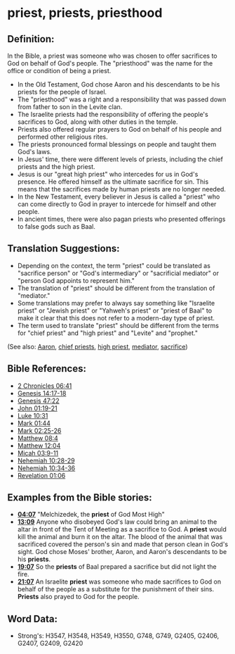 # priest, priests, priesthood #

## Definition: ##

In the Bible, a priest was someone who was chosen to offer sacrifices to God on behalf of God's people. The "priesthood" was the name for the office or condition of being a priest.

* In the Old Testament, God chose Aaron and his descendants to be his priests for the people of Israel.
* The "priesthood" was a right and a responsibility that was passed down from father to son in the Levite clan.
* The Israelite priests had the responsibility of offering the people's sacrifices to God, along with other duties in the temple.
* Priests also offered regular prayers to God on behalf of his people and performed other religious rites.
* The priests pronounced formal blessings on people and taught them God's laws.
* In Jesus' time, there were different levels of priests, including the chief priests and the high priest.
* Jesus is our "great high priest" who intercedes for us in God's presence. He offered himself as the ultimate sacrifice for sin. This means that the sacrifices made by human priests are no longer needed.
* In the New Testament, every believer in Jesus is called a "priest" who can come directly to God in prayer to intercede for himself and other people.
* In ancient times, there were also pagan priests who presented offerings to false gods such as Baal.

## Translation Suggestions: ##

* Depending on the context, the term "priest" could be translated as "sacrifice person" or "God's intermediary" or "sacrificial mediator" or "person God appoints to represent him."
* The translation of "priest" should be different from the translation of "mediator."
* Some translations may prefer to always say something like "Israelite priest" or "Jewish priest" or "Yahweh's priest" or "priest of Baal" to make it clear that this does not refer to a modern-day type of priest.
* The term used to translate "priest" should be different from the terms for "chief priest" and "high priest" and "Levite" and "prophet."

(See also: [Aaron](../names/aaron.md), [chief priests](../other/chiefpriests.md), [high priest](../kt/highpriest.md), [mediator](../other/mediator.md), [sacrifice](../other/sacrifice.md))

## Bible References: ##

* [2 Chronicles 06:41](rc://en/tn/help/2ch/06/41)
* [Genesis 14:17-18](rc://en/tn/help/gen/14/17)
* [Genesis 47:22](rc://en/tn/help/gen/47/22)
* [John 01:19-21](rc://en/tn/help/jhn/01/19)
* [Luke 10:31](rc://en/tn/help/luk/10/31)
* [Mark 01:44](rc://en/tn/help/mrk/01/44)
* [Mark 02:25-26](rc://en/tn/help/mrk/02/25)
* [Matthew 08:4](rc://en/tn/help/mat/08/4)
* [Matthew 12:04](rc://en/tn/help/mat/12/04)
* [Micah 03:9-11](rc://en/tn/help/mic/03/09)
* [Nehemiah 10:28-29](rc://en/tn/help/neh/10/28)
* [Nehemiah 10:34-36](rc://en/tn/help/neh/10/34)
* [Revelation 01:06](rc://en/tn/help/rev/01/06)

## Examples from the Bible stories: ##

* __[04:07](rc://en/tn/help/obs/04/07)__ "Melchizedek, the __priest__ of God Most High"
* __[13:09](rc://en/tn/help/obs/13/09)__ Anyone who disobeyed God's law could bring an animal to the altar in front of the Tent of Meeting as a sacrifice to God. A __priest__ would kill the animal and burn it on the altar. The blood of the animal that was sacrificed covered the person's sin and made that person clean in God's sight. God chose Moses' brother, Aaron, and Aaron's descendants to be his __priests__.
* __[19:07](rc://en/tn/help/obs/19/07)__ So the __priests__ of Baal prepared a sacrifice but did not light the fire.
* __[21:07](rc://en/tn/help/obs/21/07)__ An Israelite __priest__ was someone who made sacrifices to God on behalf of the people as a substitute for the punishment of their sins. __Priests__ also prayed to God for the people.


## Word Data: ##

* Strong's: H3547, H3548, H3549, H3550, G748, G749, G2405, G2406, G2407, G2409, G2420
